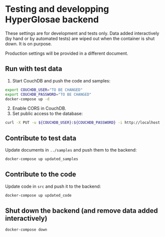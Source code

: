 # Testing and developping HyperGlosae backend

These settings are for development and tests only.
Data added interactively (by hand or by automated tests) are wiped out when the
container is shut down. It is on purpose.

Production settings will be provided in a different document.

## Run with test data

1. Start CouchDB and push the code and samples:

  ```sh
  export COUCHDB_USER="TO BE CHANGED"
  export COUCHDB_PASSWORD="TO BE CHANGED"
  docker-compose up -d
  ```

2. Enable CORS in CouchDB.
3. Set public access to the database:

  ```sh
  curl -X PUT -u ${COUCHDB_USER}:${COUCHDB_PASSWORD} -i http://localhost:5984/hyperglosae/_security --data '{"members":{"roles":[]},"admins":{"roles":["_admin"]}}'
  ```

## Contribute to test data

Update documents in `../samples` and push them to the backend:

```sh
docker-compose up updated_samples
```

## Contribute to the code

Update code in `src` and push it to the backend:

```sh
docker-compose up updated_code
```

## Shut down the backend (and remove data added interactively)

```sh
docker-compose down
```

